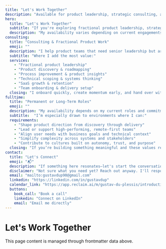 ```yaml
---
title: "Let's Work Together"
description: "Available for product leadership, strategic consulting, and meaningful collaborations"
hero:
  title: "Let's Work Together"
  subtitle: "If you're exploring fractional product leadership, strategic consulting, or considering a more permanent collaboration, I’d be glad to connect."
  description: "My availability varies depending on current engagements, but I’m always open to meaningful conversations"
consulting:
  title: "Consulting & Fractional Product Work"
  emoji: ""
  description: "I help product teams that need senior leadership but aren't looking for a full-time hire. This is ideal for companies at an inflection point—scaling up, integrating systems, or working through delivery challenges."
  subtitle: "Where I add the most value:"
  services:
    - "Fractional product leadership"
    - "Product discovery & roadmapping"
    - "Process improvement & product insights"
    - "Technical scoping & systems thinking"
    - "SaaS growth & retention"
    - "Team onboarding & delivery setup"
  closing: "I onboard quickly, create momentum early, and hand over with clarity."
fulltime:
  title: "Permanent or Long-Term Roles"
  emoji: ""
  description: "My availability depends on my current roles and commitments, but when the time is right, I’m most energized by long-term opportunities that align with strong product ambition and team culture."
  subtitle:  "I’m especially drawn to environments where I can:"
  requirements:
    - "Shape product direction from discovery through delivery"  
    - "Lead or support high-performing, remote-first teams"  
    - "Align user needs with business goals and technical context"  
    - "Simplify complexity across systems and stakeholders"  
    - "Contribute to cultures built on autonomy, trust, and purpose"  
  closing: "If you’re building something meaningful and these values resonate, I’d love to connect."
contact:
  title: "Let's Connect"
  emoji: "📬"
  description: "If something here resonates—let's start the conversation."
  disclaimer: "Not sure what you need yet? Reach out anyway. I'll respond personally and help you figure out the next step."
  email: "mailto:gustavdup90@gmail.com"
  linkedin: "https://linkedin.com/in/gustavdup"
  calendar_link: "https://app.reclaim.ai/m/gustav-du-plessis/introduction-call"
  buttons:
    book_call: "Book a call"
    linkedin: "Connect on LinkedIn"
    email: "Email me directly"
---
```


# Let's Work Together

This page content is managed through frontmatter data above.
